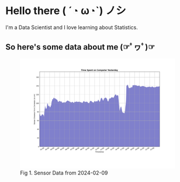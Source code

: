 
# Hello there ( ´◔ ω◔`) ノシ

I'm a Data Scientist and I love learning about Statistics.

## So here's some data about me (☞ﾟヮﾟ)☞

<figure>
  <picture>
    <source media="(prefers-color-scheme: dark)" srcset="Pi/readme/graphs/dark-plot-2024-02-09.png">
    <source media="(prefers-color-scheme: light)" srcset="Pi/readme/graphs/light-plot-2024-02-09.png">
    <img alt="Shows a black logo in light color mode and a white one in dark color mode." src="Pi/readme/graphs/light-plot-2024-02-09.png">
  </picture>
  <figcaption>Fig 1. Sensor Data from 2024-02-09</figcaption>
</figure>
